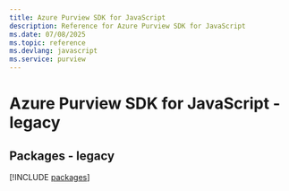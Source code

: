 ```yaml
---
title: Azure Purview SDK for JavaScript
description: Reference for Azure Purview SDK for JavaScript
ms.date: 07/08/2025
ms.topic: reference
ms.devlang: javascript
ms.service: purview
---
```

# Azure Purview SDK for JavaScript - legacy
## Packages - legacy
[!INCLUDE [packages](purview-index.md)]